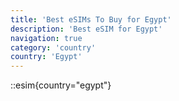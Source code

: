 ```yaml
---
title: 'Best eSIMs To Buy for Egypt'
description: 'Best eSIM for Egypt'
navigation: true
category: 'country'
country: 'Egypt'
---
```


::esim{country="egypt"}
